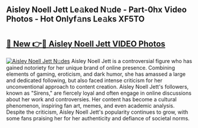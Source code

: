 ## Aisley Noell Jett Le𝚊ked N𝚞de - Part-0hx Video Photos - Hot Onlyf𝚊ns Le𝚊ks XF5TO

# <h2><a href="http://ab63287.deff.icu/?id=Aisley+Noell+Jett">🔗 New 👉🔴 Aisley Noell Jett VIDEO Photos</a></h2>

[![Aisley Noell Jett N𝚞des](https://i.imgur.com/rIISA9y.gif)](http://ab63287.deff.icu/?id=Aisley+Noell+Jett)
Aisley Noell Jett is a controversial figure who has gained notoriety for her unique brand of online presence. Combining elements of gaming, eroticism, and dark humor, she has amassed a large and dedicated following, but also faced intense criticism for her unconventional approach to content creation. Aisley Noell Jett's followers, known as "Sirens," are fiercely loyal and often engage in online discussions about her work and controversies. Her content has become a cultural phenomenon, inspiring fan art, memes, and even academic analysis. Despite the criticism, Aisley Noell Jett's popularity continues to grow, with some fans praising her for her authenticity and defiance of societal norms.
